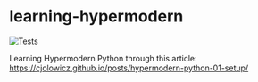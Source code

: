 # learning-hypermodern
[![Tests](https://github.com/abstractlyZach/learning-hypermodern/workflows/Tests/badge.svg)](https://github.com/abstractlyZach/learning-hypermodern/actions?workflow=Tests)

Learning Hypermodern Python through this article: https://cjolowicz.github.io/posts/hypermodern-python-01-setup/
